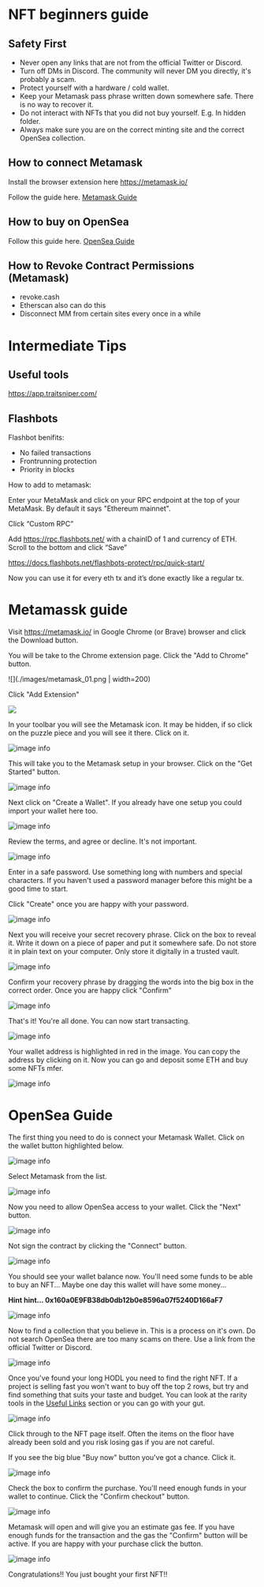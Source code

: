 # NFT beginners guide

## Safety First

- Never open any links that are not from the official Twitter or Discord.
- Turn off DMs in Discord. The community will never DM you directly, it's probably a scam.
- Protect yourself with a hardware / cold wallet.
- Keep your Metamask pass phrase written down somewhere safe. There is no way to recover it.
- Do not interact with NFTs that you did not buy yourself. E.g. In hidden folder.
- Always make sure you are on the correct minting site and the correct OpenSea collection.

## How to connect Metamask

Install the browser extension here https://metamask.io/

Follow the guide here. [Metamask Guide](#metamask-guide)

## How to buy on OpenSea

Follow this guide here. [OpenSea Guide](#opensea-guide)

## How to Revoke Contract Permissions (Metamask)

- revoke.cash
- Etherscan also can do this
- Disconnect MM from certain sites every once in a while

# Intermediate Tips

## Useful tools

https://app.traitsniper.com/

## Flashbots

Flashbot benifits:
- No failed transactions
- Frontrunning protection
- Priority in blocks

How to add to metamask:

Enter your MetaMask and click on your RPC endpoint at the top of your MetaMask. By default it says "Ethereum mainnet".

Click “Custom RPC”

Add https://rpc.flashbots.net/ with a chainID of 1 and currency of ETH.
Scroll to the bottom and click “Save”

https://docs.flashbots.net/flashbots-protect/rpc/quick-start/

Now you can use it for every eth tx and it’s done exactly like a regular tx.

# Metamassk guide

Visit https://metamask.io/ in Google Chrome (or Brave) browser and click the Download button.

You will be take to the Chrome extension page. Click the "Add to Chrome" button.

![](./images/metamask_01.png | width=200)

Click "Add Extension"

![](./images/metamask_02.png)

In your toolbar you will see the Metamask icon. It may be hidden, if so click on the puzzle piece and you will see it there. Click on it.

![image info](./mimages/etamask_03.png)

This will take you to the Metamask setup in your browser. Click on the "Get Started" button.

![image info](./images/metamask_04.png)

Next click on "Create a Wallet". If you already have one setup you could import your wallet here too.

![image info](./images/metamask_05.png)

Review the terms, and agree or decline. It's not important.

![image info](./images/metamask_06.png)

Enter in a safe password. Use something long with numbers and special characters. If you haven't used a password manager before this might be a good time to start.

Click "Create" once you are happy with your password.

![image info](./images/metamask_07.png)

Next you will receive your secret recovery phrase. Click on the box to reveal it. Write it down on a piece of paper and put it somewhere safe. Do not store it in plain text on your computer. Only store it digitally in a trusted vault.

![image info](./images/metamask_08.png)

Confirm your recovery phrase by dragging the words into the big box in the correct order. Once you are happy click "Confirm"

![image info](./images/metamask_09.png)

That's it! You're all done. You can now start transacting.

![image info](./images/metamask_10.png)

Your wallet address is highlighted in red in the image. You can copy the address by clicking on it. Now you can go and deposit some ETH and buy some NFTs mfer.

![image info](./images/metamask_11.png)

# OpenSea Guide

The first thing you need to do is connect your Metamask Wallet. Click on the wallet button highlighted below.

![image info](./images/os_1.png)

Select Metamask from the list.

![image info](./images/os_2.png)

Now you need to allow OpenSea access to your wallet. Click the "Next" button.

![image info](./images/os_3.png)

Not sign the contract by clicking the "Connect" button.

![image info](./images/os_4.png)

You should see your wallet balance now. You'll need some funds to be able to buy an NFT... Maybe one day this wallet will have some money...

**Hint hint... 0x160a0E9FB38db0db12b0e8596a07f5240D166aF7**

![image info](./images/os_5.png)

Now to find a collection that you believe in. This is a process on it's own. Do not search OpenSea there are too many scams on there. Use a link from the official Twitter or Discord.

![image info](./images/os_6_humans.png)

Once you've found your long HODL you need to find the right NFT. If a project is selling fast you won't want to buy off the top 2 rows, but try and find something that suits your taste and budget. You can look at the rarity tools in the [Useful Links](#useful-links) section or you can go with your gut.

![image info](./images/os_7_humans.png)

Click through to the NFT page itself. Often the items on the floor have already been sold and you risk losing gas if you are not careful.

If you see the big blue "Buy now" button you've got a chance. Click it.

![image info](./images/os_8_humans.png)

Check the box to confirm the purchase. You'll need enough funds in your wallet to continue. Click the "Confirm checkout" button.

![image info](./images/os_9_humans.png)

Metamask will open and will give you an estimate gas fee. If you have enough funds for the transaction and the gas the "Confirm" button will be active. If you are happy with your purchase click the button.

![image info](./images/os_10_humans.png)

Congratulations!! You just bought your first NFT!!
